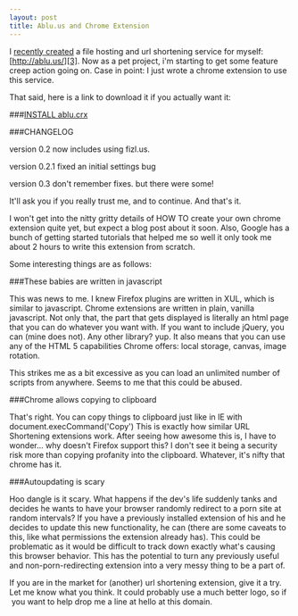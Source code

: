 ```yaml
---
layout: post
title: Ablu.us and Chrome Extension
---
```

I [recently created][1] a file hosting and url shortening service for myself: [http://ablu.us/][3]. Now as a pet project, i'm starting to get some feature creep action going on. Case in point: I just wrote a chrome extension to use this service.

That said, here is a link to download it if you actually want it:

###[INSTALL ablu.crx][2]

###CHANGELOG

version 0.2 now includes using fizl.us.

version 0.2.1 fixed an initial settings bug

version 0.3 don't remember fixes. but there were some!

It'll ask you if you really trust me, and to continue. And that's it.

I won't get into the nitty gritty details of HOW TO create your own chrome extension quite yet, but expect a blog post about it soon. Also, Google has a bunch of getting started tutorials that helped me so well it only took me about 2 hours to write this extension from scratch.

Some interesting things are as follows:

###These babies are written in javascript

This was news to me. I knew Firefox plugins are written in XUL, which is similar to javascript. Chrome extensions are written in plain, vanilla javascript. Not only that, the part that gets displayed is literally an html page that you can do whatever you want with. If you want to include jQuery, you can (mine does not). Any other library? yup. It also means that you can use any of the HTML 5 capabilities Chrome offers: local storage, canvas, image rotation.

This strikes me as a bit excessive as you can load an unlimited number of scripts from anywhere. Seems to me that this could be abused.

###Chrome allows copying to clipboard

That's right. You can copy things to clipboard just like in IE with
    document.execCommand('Copy')
This is exactly how similar URL Shortening extensions work. After seeing how awesome this is, I have to wonder... why doesn't Firefox support this? I don't see it being a security risk more than copying profanity into the clipboard. Whatever, it's nifty that chrome has it.

###Autoupdating is scary

Hoo dangle is it scary. What happens if the dev's life suddenly tanks and decides he wants to have your browser randomly redirect to a porn site at random intervals? If you have a previously installed extension of his and he decides to update this new functionality, he can (there are some caveats to this, like what permissions the extension already has). This could be problematic as it would be difficult to track down exactly what's causing this browser behavior. This has the potential to turn any previously useful and non-porn-redirecting extension into a very messy thing to be a part of.

If you are in the market for (another) url shortening extension, give it a try. Let me know what you think. It could probably use a much better logo, so if  you want to help drop me a line at hello at this domain.

[1]: http://andrebluehs.net/blog/2010/02/image-uploader-and-url-shortener/
[2]: http://ablu.us/files/custom-ext.crx
[3]: http://ablu.us/
